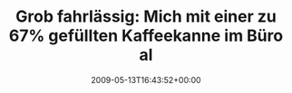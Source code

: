 ---
retweeted: false
source: <a href="http://twitter.com" rel="nofollow">Twitter Web Client</a>
entities:
  hashtags:
  - text: wackel
    indices:
    - '87'
    - '94'
  symbols: []
  user_mentions: []
  urls: []
display_text_range:
- '0'
- '94'
favorite_count: '0'
id_str: '1786039565'
truncated: false
retweet_count: '0'
id: '1786039565'
created_at: Wed May 13 16:43:52 +0000 2009
favorited: false
full_text: 'Grob fahrlässig: Mich mit einer zu 67% gefüllten Kaffeekanne im Büro allein
  zu lassen. #wackel'
lang: de
tags:
- wackel
- pesos/twitter
date: '2009-05-13T16:43:52+00:00'
src: https://twitter.com/bascht/status/1786039565
original_url: https://twitter.com/bascht/status/1786039565
type: twitter_tweet
text: 'Grob fahrlässig: Mich mit einer zu 67% gefüllten Kaffeekanne im Büro allein
  zu lassen. #wackel'
title: 'Grob fahrlässig: Mich mit einer zu 67% gefüllten Kaffeekanne im Büro al'

---